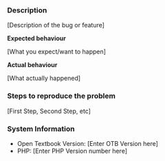### Description 

[Description of the bug or feature]

**Expected behaviour** 

[What you expect/want to happen]

**Actual behaviour** 

[What actually happened]

### Steps to reproduce the problem

[First Step, Second Step, etc]

### System Information

- Open Textbook Version: [Enter OTB Version here] 
- PHP: [Enter PHP Version number here] 
